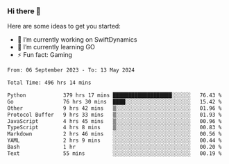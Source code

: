 ### Hi there 👋

Here are some ideas to get you started:

- 🔭 I’m currently working on SwiftDynamics
- 🌱 I’m currently learning GO
-  ⚡ Fun fact: Gaming
  
  <!--
- 👯 I’m looking to collaborate on ...
- 🤔 I’m looking for help with ...
- 💬 Ask me about ...
- 📫 How to reach me: ...
- 😄 Pronouns: ...
-->

<!--START_SECTION:waka-->

```txt
From: 06 September 2023 - To: 13 May 2024

Total Time: 496 hrs 14 mins

Python            379 hrs 17 mins ███████████████████░░░░░░   76.43 %
Go                76 hrs 30 mins  ████░░░░░░░░░░░░░░░░░░░░░   15.42 %
Other             9 hrs 42 mins   ▒░░░░░░░░░░░░░░░░░░░░░░░░   01.96 %
Protocol Buffer   9 hrs 33 mins   ▒░░░░░░░░░░░░░░░░░░░░░░░░   01.93 %
JavaScript        4 hrs 45 mins   ▒░░░░░░░░░░░░░░░░░░░░░░░░   00.96 %
TypeScript        4 hrs 8 mins    ▒░░░░░░░░░░░░░░░░░░░░░░░░   00.83 %
Markdown          2 hrs 46 mins   ░░░░░░░░░░░░░░░░░░░░░░░░░   00.56 %
YAML              2 hrs 9 mins    ░░░░░░░░░░░░░░░░░░░░░░░░░   00.44 %
Bash              1 hr            ░░░░░░░░░░░░░░░░░░░░░░░░░   00.20 %
Text              55 mins         ░░░░░░░░░░░░░░░░░░░░░░░░░   00.19 %
```

<!--END_SECTION:waka-->
